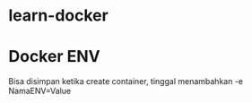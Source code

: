 # learn-docker

# Docker ENV
Bisa disimpan ketika create container, tinggal menambahkan -e NamaENV=Value